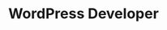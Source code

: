 ---
name: Anthony
title: WordPress Developer
description: He handles some of the WordPress development.
image: /images/anthony.png
---